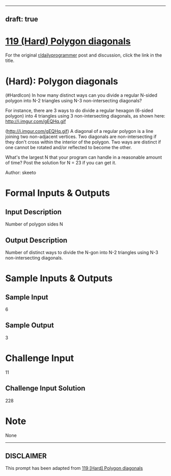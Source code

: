 ---
draft: true
----

# [119 (Hard) Polygon diagonals](https://www.reddit.com/r/dailyprogrammer/comments/19gbdq/030113_challenge_119_hard_polygon_diagonals/)

For the original [r/dailyprogrammer](https://www.reddit.com/r/dailyprogrammer/) post and discussion, click the link in the title.

#  (Hard): Polygon diagonals
(#HardIcon)
In how many distinct ways can you divide a regular N-sided polygon into N-2 triangles using N-3 non-intersecting diagonals?

For instance, there are 3 ways to do divide a regular hexagon (6-sided polygon) into 4 triangles using 3 non-intersecting diagonals, as shown here: http://i.imgur.com/gEQHq.gif

(http://i.imgur.com/gEQHq.gif)
A diagonal of a regular polygon is a line joining two non-adjacent vertices. Two diagonals are non-intersecting if they don't cross within the interior of the polygon. Two ways are distinct if one cannot be rotated and/or reflected to become the other.

What's the largest N that your program can handle in a reasonable amount of time? Post the solution for N = 23 if you can get it.

Author: skeeto

# Formal Inputs & Outputs
## Input Description
Number of polygon sides N

## Output Description
Number of distinct ways to divide the N-gon into N-2 triangles using N-3 non-intersecting diagonals.

# Sample Inputs & Outputs
## Sample Input
6

## Sample Output
3

# Challenge Input
11

## Challenge Input Solution
228

# Note
None


----
## **DISCLAIMER**
This prompt has been adapted from [119 [Hard] Polygon diagonals](https://www.reddit.com/r/dailyprogrammer/comments/19gbdq/030113_challenge_119_hard_polygon_diagonals/
)
